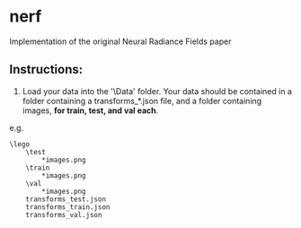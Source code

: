 # nerf
Implementation of the original Neural Radiance Fields paper

## Instructions:
1. Load your data into the '\Data' folder. Your data should be contained in a folder containing a transforms_*.json file, and a folder containing images, **for train, test, and val each**.   

e.g.

    \lego 
        \test
            *images.png
        \train
            *images.png
        \val
            *images.png
        transforms_test.json
        transforms_train.json
        transforms_val.json
